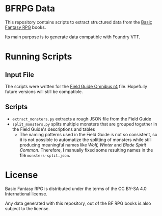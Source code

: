 # BFRPG Data

This repository contains scripts to extract structured data from the 
[Basic Fantasy RPG](https://basicfantasy.org/) books.

Its main purpose is to generate data compatible with Foundry VTT.

# Running Scripts

## Input File

The scripts were written for the [Field Guide Omnibus r4](https://basicfantasy.org/downloads.html) file. Hopefully future versions will still be compatible.

## Scripts

- `extract_monsters.py` extracts a rough JSON file from the Field Guide
- `split_monsters.py` splits multiple monsters that are grouped together in the Field Guide's descriptions and tables
  - The naming patterns used in the Field Guide is not so consistent, so it is not possible to automatize the splitting of monsters
    while still producing meaningful names like _Wolf, Winter_ and _Blade Spirit Common_. Therefore, I manually fixed some resulting 
    names in the file `monsters-split.json`.

# License

Basic Fantasy RPG is distributed under the terms of the CC BY-SA 4.0 
International license.

Any data generated with this repository, out of the BF RPG books is also 
subject to the license.